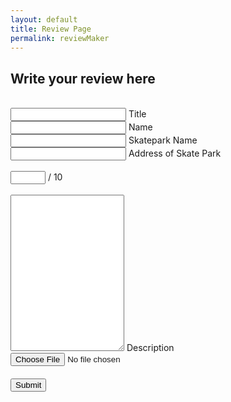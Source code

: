```yaml
---
layout: default
title: Review Page
permalink: reviewMaker
---
```

<head>
    <link rel="stylesheet" href="{{site.baseurl}}/assets/css/review.css">
    <meta charset="UTF-8">
</head>

## Write your review here

<br>
<div class="input-group">
    <input type="text" id="title" class="input-group__input" required />
    <label for="skatename" class="input-group__label">Title</label>
</div>
<div class="input-group">
    <input type="text" id="name" class="input-group__input" required />
    <label for="name" class="input-group__label">Name</label>
</div>
<div class="input-group">
    <input type="text" id="skatename" class="input-group__input" required />
    <label for="skatename" class="input-group__label">Skatepark Name</label>
</div>
<div class="input-group">
    <input type="text" id="address" class="input-group__input" required />
    <label for="address" class="input-group__label">Address of Skate Park</label>
</div>
<br>
<div class="input-group">
    <input type="number" id="rating" class="input-group__input" max="10" min="0" required />
    <span class="rating-label">/ 10</span>
</div>
<br>
<div class="input-group">
    <textarea id="Description" class="input-group__input" required style="height: 250px;"></textarea>
    <label for="Description" class="input-group__label">Description</label>
</div>
<div style="padding-bottom: 20px;">
        <!-- Add an input field for image upload -->
        <input type="file" id="image" accept="image/*" class="input-group__file" required />
</div>
<div class="input-group">
    <button onclick="post()" class="submit">Submit</button>
</div>


<script>
    document.addEventListener('DOMContentLoaded', function () {
        const skateparkUrl = "https://y2kcoders.stu.nighthawkcodingsociety.com/api/skatepark/create";
        const imageUploadUrl = "https://y2kcoders.stu.nighthawkcodingsociety.com/image";

        async function post() {
            const title = document.getElementById('title').value;
            const author = document.getElementById('name').value;
            const skatepark_name = document.getElementById('skatename').value;
            const address = document.getElementById('address').value;
            const rating = document.getElementById('rating').value;
            const description = document.getElementById('Description').value;

            let errors = 0;

            if (author === "") {
                document.getElementById('name').style.borderColor = "red";
                document.getElementById('name').classList.add("red-background");
                errors++;
            }

            if (skatepark_name === "") {
                document.getElementById('skatename').style.borderColor = "red";
                document.getElementById('skatename').classList.add("red-background");
                errors++;
            }

            if (address === "") {
                document.getElementById('address').style.borderColor = "red";
                document.getElementById('address').classList.add("red-background");
                errors++;
            }

            if (isNaN(rating) || rating < 0 || rating > 10) {
                document.getElementById('rating').style.borderColor = "red";
                document.getElementById('rating').classList.add("red-background");
                errors++;
            }

            if (description === "") {
                document.getElementById('Description').style.borderColor = "red";
                document.getElementById('Description').classList.add("red-background");
                errors++;
            }

            if (errors > 0) {
                return;
            }

            const skateparkData = {
                "skateparkName": skatepark_name,
                "author": author,
                "title": title,
                "address": address,
                "starRating": rating,
                "description": description,
                "totalLikes": 0
            };

            try {
                const skateparkResponse = await fetch(skateparkUrl, {
                    method: "POST",
                    headers: {
                        "Content-Type": "application/json"
                    },
                    body: JSON.stringify(skateparkData)
                });

                if (skateparkResponse.ok) {
                    const skateparkData = await skateparkResponse.json();
                    console.log("Skatepark Response:", skateparkData);
                    

                    const formData = new FormData();
                    formData.append("username", skatepark_name);
                    formData.append("image", document.getElementById("image").files[0]);

                    const imageUploadResponse = await fetch(imageUploadUrl, {
                        method: "POST",
                        body: formData
                    });

                    if (imageUploadResponse.ok) {
                        console.log("Image uploaded successfully");
                    } else {
                        console.error("Image upload failed");
                    }
                } else {
                    console.error("Skatepark API request failed");
                }
            } catch (error) {
                console.error("Error:", error);
            }
        }

        document.querySelector('.submit').addEventListener('click', post);
    });
</script>


